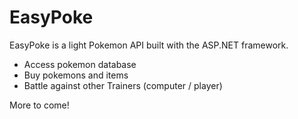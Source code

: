 # EasyPoke

EasyPoke is a light Pokemon API built with the ASP.NET framework.

* Access pokemon database
* Buy pokemons and items
* Battle against other Trainers (computer / player)

More to come!
